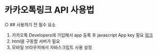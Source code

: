 카카오톡링크 API 사용법
=====================

○ ## 사용하기 전 필수 요소
  1. 카카오톡 Developers에 가입해서 app 등록 후 javascript App key 필요 [링크](https://developers.kakao.com/)
  2. html을 구동할 서버가 필요
  3. 모바일 브라우저에서 자바스크립트 사용 설정